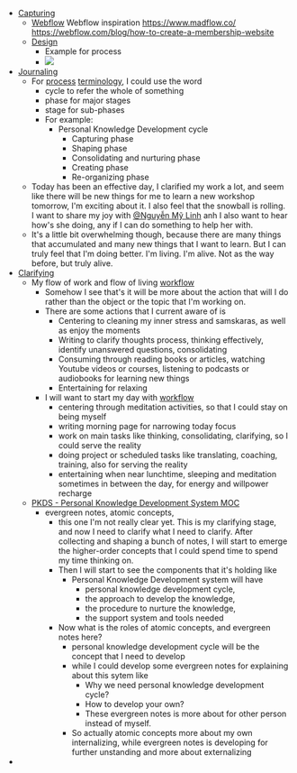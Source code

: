 - [Capturing](<Capturing.md>)
    - [Webflow](<Webflow.md>) Webflow inspiration https://www.madflow.co/ 
https://webflow.com/blog/how-to-create-a-membership-website
    - [Design](<Design.md>)
        - Example for process
        -  ![](https://i2.wp.com/blog.sukad.com/wp-content/uploads/2020/08/15_13-2.jpg?resize=625%2C189)
- [Journaling](<Journaling.md>)
    - For [process](<process.md>) [terminology](<terminology.md>), I could use the word
        - cycle to refer the whole of something
        - phase for major stages 
        - stage for sub-phases
        - For example:
            -  Personal Knowledge Development cycle
                - Capturing phase
                - Shaping phase
                - Consolidating and nurturing phase
                - Creating phase
                - Re-organizing phase
    - Today has been an effective day, I clarified my work a lot, and seem like there will be new things for me to learn a new workshop tomorrow, I'm exciting about it. I also feel that the snowball is rolling. I want to share my joy with [@Nguyễn Mỹ Linh](<@Nguyễn Mỹ Linh.md>) anh I also want to hear how's she doing, any if I can do something to help her with.
    - It's a little bit overwhelming though, because there are many things that accumulated and many new things that I want to learn. But I can truly feel that I'm doing better. I'm living. I'm alive. Not as the way before, but truly alive.
- [Clarifying](<Clarifying.md>)
    - My flow of work and flow of living [workflow](<workflow.md>)
        - Somehow I see that's it will be more about the action that will I do rather than the object or the topic that I'm working on.
        - There are some actions that I current aware of is
            - Centering to cleaning my inner stress and samskaras, as well as enjoy the moments
            - Writing to clarify thoughts process, thinking effectively, identify unanswered questions, consolidating 
            - Consuming through reading books or articles, watching Youtube videos or courses, listening to podcasts or audiobooks for learning new things
            -  Entertaining for relaxing
        - I will want to start my day with [workflow](<workflow.md>)
            - centering through meditation activities, so that I could stay on being myself
            - writing morning page for narrowing today focus
            - work on main tasks like thinking, consolidating, clarifying, so I could serve the reality
            - doing project or scheduled tasks like translating, coaching, training, also for serving the reality
            - entertaining when near lunchtime, sleeping and meditation sometimes in between the day, for energy and willpower recharge
    - [PKDS - Personal Knowledge Development System MOC](<PKDS - Personal Knowledge Development System MOC.md>)
        - evergreen notes, atomic concepts,
            - this one I'm not really clear yet. This is my clarifying stage, and now I need to clarify what I need to clarify. After collecting and shaping a bunch of notes, I will start to emerge the higher-order concepts that I could spend time to spend my time thinking on. 
            - Then I will start to see the components that it's holding like
                - Personal Knowledge Development system will have 
                    - personal knowledge development cycle, 
                    - the approach to develop the knowledge, 
                    - the procedure to nurture the knowledge, 
                    - the support system and tools needed
            - Now what is the roles of atomic concepts, and evergreen notes here?
                - personal knowledge development cycle will be the concept that I need to develop 
                - while I could develop some evergreen notes for explaining about this sytem like
                    - Why we need personal knowledge development cycle?
                    - How to develop your own?
                    - These evergreen notes is more about for other person instead of myself. 
                - So actually atomic concepts more about my own internalizing, while evergreen notes is developing for further unstanding and more about externalizing
- 
